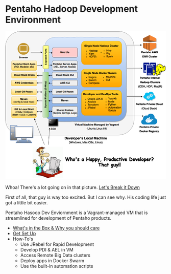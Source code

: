 # Pentaho Hadoop Development Environment

![Arch Diagram](pentaho-hadoop-dev-high-level-diagram.png)


Whoa!  There's a lot going on in that picture.  [Let's Break it Down](wiki/whats-in-the-box.md)

First of all, that guy is way too excited.  But I can see why.  His coding life just got a little bit  easier.

Pentaho Hasoop Dev Enviornment is a Vagrant-managed VM that is streamlined for development of Pentaho products.

* [What's in the Box & Why you should  care](wiki/whats-in-the-box.md)
* [Get Set Up](getting-started.md)
* How-To's
  - Use JRebel for Rapid Development
  - Develop PDI & AEL in VM
  - Access Remote Big Data clusters
  - Deploy apps in Docker Swarm
  - Use the built-in automation scripts
